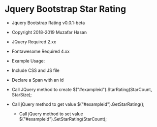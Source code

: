 # Jquery Bootstrap Star Rating

 * Jquery Bootstrap Rating v0.0.1-beta
 * Copyright 2018-2019 Muzafar Hasan
 * JQuery Required 2.xx
 * Fontawesome Required 4.xx  
 

* Example Usage:

* Include CSS and JS file
* Declare a Span with an id
  <span id="exampleid"></span>
* Call JQuery method to create
  $("#exampleid").StarRating(StarCount, StarSize);
* Call jQuery method to get value
  $("#exampleid").GetStarRating();
  * Call jQuery method to set value
  $("#exampleid").SetStarRating(StarCount);

